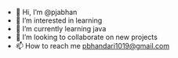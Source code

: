 - 👋 Hi, I’m @pjabhan
- 👀 I’m interested in learning
- 🌱 I’m currently learning java
- 💞️ I’m looking to collaborate on new projects
- 📫 How to reach me pbhandari1019@gmail.com

<!---
pjabhan/pjabhan is a ✨ special ✨ repository because its `README.md` (this file) appears on your GitHub profile.
You can click the Preview link to take a look at your changes.
--->
